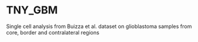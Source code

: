 # TNY_GBM
Single cell analysis from Buizza et al. dataset on glioblastoma samples from core, border and contralateral regions
